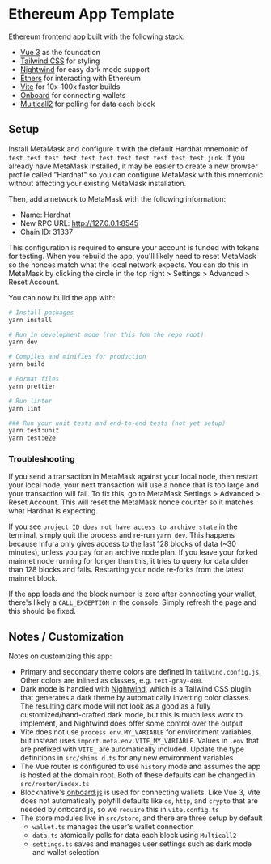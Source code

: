 # Ethereum App Template

Ethereum frontend app built with the following stack:

- [Vue 3](https://v3.vuejs.org/) as the foundation
- [Tailwind CSS](https://tailwindcss.com) for styling
- [Nightwind](https://github.com/jjranalli/nightwind) for easy dark mode support
- [Ethers](https://docs.ethers.io/v5/single-page/) for interacting with Ethereum
- [Vite](https://vitejs.dev/) for 10x-100x faster builds
- [Onboard](https://docs.blocknative.com/onboard) for connecting wallets
- [Multicall2](https://github.com/makerdao/multicall) for polling for data each block

## Setup

Install MetaMask and configure it with the default Hardhat mnemonic of `test test test test test test test test test test test junk`.
If you already have MetaMask installed, it may be easier to create a new browser profile called "Hardhat" so you can configure MetaMask with this mnemonic without affecting your existing MetaMask installation.

Then, add a network to MetaMask with the following information:

- Name: Hardhat
- New RPC URL: http://127.0.0.1:8545
- Chain ID: 31337

This configuration is required to ensure your account is funded with tokens for testing.
When you rebuild the app, you'll likely need to reset MetaMask so the nonces match what the local network expects.
You can do this in MetaMask by clicking the circle in the top right > Settings > Advanced > Reset Account.

You can now build the app with:

```sh
# Install packages
yarn install

# Run in development mode (run this fom the repo root)
yarn dev

# Compiles and minifies for production
yarn build

# Format files
yarn prettier

# Run linter
yarn lint

### Run your unit tests and end-to-end tests (not yet setup)
yarn test:unit
yarn test:e2e
```

### Troubleshooting

If you send a transaction in MetaMask against your local node, then restart your local node, your next transaction will use a nonce that is too large and your transaction will fail. To fix this, go to MetaMask Settings > Advanced > Reset Account. This will reset the MetaMask nonce counter so it matches what Hardhat is expecting.

If you see `project ID does not have access to archive state` in the terminal, simply quit the process and re-run `yarn dev`. This happens because Infura only gives access to the last 128 blocks of data (~30 minutes), unless you pay for an archive node plan. If you leave your forked mainnet node running for longer than this, it tries to query for data older than 128 blocks and fails. Restarting your node re-forks from the latest mainnet block.

If the app loads and the block number is zero after connecting your wallet, there's likely a `CALL_EXCEPTION` in the console. Simply refresh the page and this should be fixed.

## Notes / Customization

Notes on customizing this app:

- Primary and secondary theme colors are defined in `tailwind.config.js`. Other colors are inlined as classes, e.g. `text-gray-400`.
- Dark mode is handled with [Nightwind](https://github.com/jjranalli/nightwind), which is a Tailwind CSS plugin that generates a dark theme by automatically inverting color classes. The resulting dark mode will not look as a good as a fully customized/hand-crafted dark mode, but this is much less work to implement, and Nightwind does offer some control over the output
- Vite does not use `process.env.MY_VARIABLE` for environment variables, but instead uses `import.meta.env.VITE_MY_VARIABLE`. Values in `.env` that are prefixed with `VITE_` are automatically included. Update the type definitions in `src/shims.d.ts` for any new environment variables
- The Vue router is configured to use `history` mode and assumes the app is hosted at the domain root. Both of these defaults can be changed in `src/router/index.ts`
- Blocknative's [onboard.js](https://docs.blocknative.com/onboard) is used for connecting wallets. Like Vue 3, Vite does not automatically polyfill defaults like `os`, `http`, and `crypto` that are needed by onboard.js, so we `require` this in `vite.config.ts`
- The store modules live in `src/store`, and there are three setup by default
  - `wallet.ts` manages the user's wallet connection
  - `data.ts` atomically polls for data each block using `Multicall2`
  - `settings.ts` saves and manages user settings such as dark mode and wallet selection
